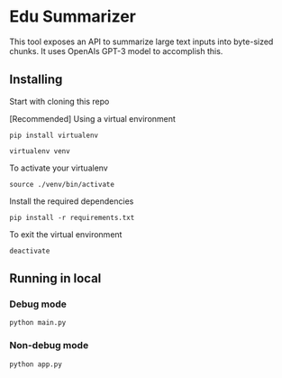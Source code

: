 # Edu Summarizer

This tool exposes an API to summarize large text inputs into byte-sized chunks. It uses OpenAIs GPT-3 model to accomplish this.

## Installing
Start with cloning this repo

[Recommended] Using a virtual environment
```
pip install virtualenv

virtualenv venv
```
To activate your virtualenv
```
source ./venv/bin/activate
```

Install the required dependencies
```
pip install -r requirements.txt
```

To exit the virtual environment
```
deactivate
```

## Running in local

### Debug mode

```
python main.py
```

### Non-debug mode

```
python app.py
```
